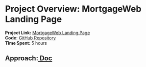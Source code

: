 # Project Overview: MortgageWeb Landing Page

**Project Link:** [MortgageWeb Landing Page](https://mortgage-web-landing-page-c15jn.kinsta.page)  
**Code:** [GitHub Repository](https://github.com/itscsp/mortgage-web-landing-page/tree/main)  
**Time Spent:** 5 hours

## Approach:[ **Doc** ](https://mortgage-web-landing-page-c15jn.kinsta.page](https://docs.google.com/document/d/15LW4Wj0CA2zos6GlcQMe3iZJ4thyCEghtdfDb4LuPic/edit?usp=sharing))  
